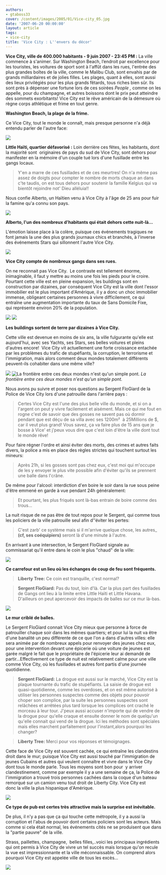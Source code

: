 ```yaml
---
authors:
- gtaboss33
cover: /content/images/2005/01/Vice-city_05.jpg
date: '2007-06-20 00:00:00'
layout: article
tags:
- vice-city
title: 'Vice City : L''envers du décor'
---
```



 **Vice City, ville de 400.000 habitants&nbsp;- 9 juin 2007 - 23:45 PM :** La ville commence à s'animer. Sur Washington Beach, l’endroit par excellence pour les touristes, les voitures de sport sont à l'affût dans les rues, l'entrée des plus grandes boîtes de la ville, comme le Malibu Club, sont envahis par de grands milliardaires et de jolies filles. Les plages, quant à elles, sont aussi des lieux privilégiés pour les&nbsp;plus grands fêtards, tous&nbsp;riches bien sûr.&nbsp;Ils sont près à dépenser une fortune lors de ces soirées _People ,_ comme on les appelle, pour du champagne, et autres boissons dont le prix peut atteindre des sommets exorbitants! Vice City est le rêve américain de la démesure où règne corps athlétique et frime en tout genre.

**Washington Beach, la plage de la frime.**

Ce Vice City, tout le monde le connaît, mais presque personne n'a déjà entendu parler de l'autre face:

![](/content/images/2005/01/Vice-city_07.jpg)

**Little Haïti, quartier défavorisé :** Loin derrière ces fêtes, les habitants, dont la majorité sont&nbsp; originaires de pays du&nbsp;sud de Vice City, sont dehors pour manifester en la mémoire d'un couple tué lors d'une fusillade entre les gangs locaux.

> Y'en a marre de ces fusillades et de ces meurtres! On n'a même pas assez de doigts pour compter le nombre de morts chaque an dans c'te taudis, on est tous dehors pour soutenir la famille Kelgius qui va bientôt rejoindre not' Dieu alléluia!!

Nous confie Alberto, un Haïtien venu à Vice City à l'âge de 25 ans pour fuir la famine qu'a connu son pays.

![](/content/images/2005/01/Vice-city_11.jpg)

**Alberto, l'un des&nbsp;nombreux d'habitants qui était&nbsp;dehors cette nuit-là...**

L'émotion laisse place à la colère, puisque ces événements tragiques ne font jamais la une des plus grands journaux chics et branchés, à l'inverse des événements Stars qui sillonnent l'autre Vice City.

![](/content/images/2005/01/Vice-city_09.jpg)

**Vice City compte de nombreux gangs dans ses rues.**

On ne reconnait pas Vice City. &nbsp;Le contraste est tellement énorme, inimaginable, il faut y mettre au moins une fois les pieds pour le croire. Pourtant cette ville est en pleine expansion, les buildings sont en construction par dizaines,&nbsp;par conséquent&nbsp;Vice City est la ville dont l'essor immobilier est le plus important d'Amérique, il y a donc un choc immobilier immense, obligeant certaines personnes à vivre difficilement, ce qui entraîne une augmentation importante du taux de Sans Domicile Fixe, qui&nbsp;représente environ 20% de la population.

![](/content/images/2005/01/Vice-city_02.jpg)
![](/content/images/2005/01/Vice-city_03.jpg)

**Les buildings sortent de terre par dizaines à Vice City.**

Cette ville est devenue en moins de six ans, la ville fulgurante qu'elle est aujourd'hui, avec ses Yachts, ses Stars, ses belles voitures et pleins d'autres encore!&nbsp;&nbsp;Vice City&nbsp;vit actuellement une forte croissance entachée par les problèmes du trafic de stupéfiants, la corruption, le terrorisme et l'immigration, mais alors comment deux mondes totalement différents peuvent-ils cohabiter dans une même ville?

![](/content/images/2005/01/Vice-city_10.jpg)
![La frontière entre ces deux mondes n'est qu'un simple pont.](/content/images/2005/01/Vice-city_04.jpg)
_La frontière entre ces deux mondes n'est qu'un simple pont._[](/content/images/2005/01/Vice-city_16.jpg)

Nous avons pu suivre et poser nos questions au Sergent FloGiard de la Police de&nbsp;Vice City&nbsp;lors d'une patrouille dans&nbsp;l'arrière pays :

> Certes Vice City est l'une des plus belle ville du monde, et si on a l'argent on peut y vivre facilement et aisément. Mais ce qui me fout en rogne c'est de savoir que des gosses ne savent pas où dormir pendant que est déçu de sa villa avec ses 1200m²&nbsp; à 25Millions de $, car il veut plus grand! Vous savez, ça va faire plus de 15 ans que je bosse à Vice'&nbsp;et j'peux vous dire que c'est loin d'être la ville dont tout le monde rêve!

Pour faire régner l'ordre et ainsi éviter des morts, des crimes et autres faits divers, la police a mis en place des règles strictes qui touchent surtout les mineurs:

> Après 21h, si les gosses sont pas chez eux, c'est moi qui m'occupe de les y envoyer le plus vite possible afin d'éviter qu'ils se prennent une balle dans l'crâne.

De même pour l'alcool: interdiction d'en boire le soir dans la rue&nbsp;sous peine d'être emmené en garde à vue pendant 24h généralement:

> Et pourtant, les plus friqués sont là-bas entrain de boire comme des trous...

La nuit risque de ne pas être de tout repos pour le Sergent, qui comme tous les policiers de la ville patrouille seul afin d''éviter les pertes:

> C'est zarb' ce système mais si il m'arrive quelque chose, les autres\_ **(cf, ses coéquipiers)** seront là d'une minute à l'autre.

En arrivant à une intersection, le Sergent FloGiard signale au commissariat&nbsp;qu'il entre dans le coin le plus "chaud" de la ville:

![](/content/images/2005/01/Vice-city_13.jpg)

**Ce carrefour est un lieu où les échanges de coup de feu sont fréquents.**

> **Liberty Tree:** Ce coin est tranquille, c'est normal?

> **Sergent FloGiard:** Pas du tout, loin d'là. Car la plus part des fusillades de Gangs ont lieu à la limite entre Little Haïti et Little Havana. D'ailleurs on peut apercevoir des impacts de balles sur ce mur là-bas.

![](/content/images/2005/01/Vice-city_14.jpg)

**Le mur criblé de balles.**

Le Sergent FloGiard connait Vice City mieux que personne à force de patrouiller chaque soir dans les mêmes quartiers; et pour lui la nuit va être d'une banalité un peu différente de ce que l'on a dans d'autres villes: elle sera animée par de nombreux appels pour renvoyer des jeunes chez eux, pour une intervention devant une épicerie où une voiture de jeunes&nbsp;est garée malgré le fait que le propriétaire de l'épicerie leur ai demandé de partir...Effectivement ce type de nuit est relativement calme pour une ville comme Vice City, où les fusillades et autres&nbsp;font partis d'une journée quotidienne.

> **Sergent FloGiard:** La drogue est aussi sur le marché, Vice City est la plaque tournante du trafic de stupéfiants. La saisie de drogue est quasi-quotidienne, comme les overdoses,&nbsp;et on est&nbsp;même&nbsp;autorisé à utiliser les personnes suspectes comme des objets pour pouvoir choper son complice, par la suite les personnes suspectes sont relâchées et arrêtées plus tard lorsque les complices ont craché le morceau à leur tour.&nbsp;J'peux aussi accuser n'importe qui de vendre de la drogue pour qu'elle craque et ensuite donner le nom de quelqu'un qu'elle connait qui vend de la drogue. Ici les méthodes sont spéciales mais elles marchent parfaitement pour l'instant,alors pourquoi les changer?

> **Liberty Tree:** Merci pour vos réponses et témoignages.

Cette face de Vice City est souvent cachée, ce qui entraîne les clandestins droit dans le mur; puisque&nbsp;Vice City est aussi touché par l'immigration de jeunes Cubains et autres qui veulent connaître et vivre dans le Vice City dont tous le monde parle. Tous les moyens sont bon pour&nbsp; y arriver clandestinement, comme par exemple il y a une semaine de ça,&nbsp;la Police de l'immigration a trouvé trois personnes&nbsp;cachées dans la coque d'un bateau remorqué sur un camion venu tout droit de Liberty City. Vice City est donc&nbsp;la ville la plus hispanique d'Amérique.

![](/content/images/2005/01/Vice-city_15.jpg)

**Ce type de pub est certes très attractive mais la surprise est inévitable.**

De plus, il n'y a pas que ça qui&nbsp;touche cette métropole, il y a aussi la corruption et l'abus de pouvoir dont&nbsp;certains policiers sont les acteurs. Mais comme si cela était normal, les événements cités ne se produisent que dans la "partie pauvre" de la ville.

Strass, paillettes, champagne,&nbsp; belles filles,..voici les principaux ingrédients qui ont permis à Vice City de&nbsp;vivre&nbsp;un tel succès mais lorsque qu'on recule la vue est impressionnante et la ville méconnaissable. On comprend alors pourquoi Vice City est appelée ville de tous les excès...

![](/content/images/2005/01/Vice-city_08.jpg)